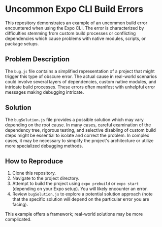 # Uncommon Expo CLI Build Errors

This repository demonstrates an example of an uncommon build error encountered when using the Expo CLI. The error is characterized by difficulties stemming from custom build processes or conflicting dependencies which cause problems with native modules, scripts, or package setups.

## Problem Description

The `bug.js` file contains a simplified representation of a project that might trigger this type of obscure error.  The actual cause in real-world scenarios could involve several layers of dependencies, custom native modules, and intricate build processes.  These errors often manifest with unhelpful error messages making debugging intricate.

## Solution

The `bugSolution.js` file provides a possible solution which may vary depending on the root cause. In many cases, careful examination of the dependency tree, rigorous testing, and selective disabling of custom build steps might be essential to isolate and correct the problem.  In complex cases, it may be necessary to simplify the project's architecture or utilize more specialized debugging methods.

## How to Reproduce

1. Clone this repository.
2. Navigate to the project directory.
3. Attempt to build the project using `expo prebuild` or `expo start` (depending on your Expo setup).  You will likely encounter an error.
4. Review `bugSolution.js` to explore a potential solution approach (note that the specific solution will depend on the particular error you are facing).

This example offers a framework; real-world solutions may be more complicated.
